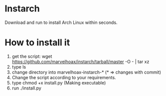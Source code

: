 # Instarch
Download and run to install Arch Linux within seconds.

# How to install it
1. get the script: wget https://github.com/marvelhoax/instarch/tarball/master -O - | tar xz
2. type ls
3. change directory into marvelhoax-instarch-* (* => changes with commit)
4. Change the script according to your requirements.
5. type chmod +x install.py (Making executable)
6. run ./install.py
